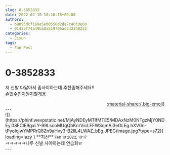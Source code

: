 ```yaml
---
slug: 0-3852833
date: 2022-02-10 10:16:15+09:00
authors:
  - b8895dcf1a9e5eb0556d2de7c40c0e60
  - 01435f74a49ba8a519705ad242348232
categories:
  - Jisun
tags:
  - Fan Post
---
```


# 0-3852833

<div class="post-container" markdown="1">
<div class="content-container md-sidebar__scrollwrap" markdown="1">

저 신발 다닳아서 좀사야하는데 추천좀해주세요!!<br>손민수인지뭔지할게용

</div>
</div>

<div style="text-align: right;" markdown="1">
<a href="https://weverse.io/fromis9/fanpost/0-3852833" style="text-align: right;">:material-share:{.big-emoji}</a>
</div>
---

<div class="comments-container md-sidebar__scrollwrap" markdown="1">
<div class="comment" markdown="1">
<div class='id-container' markdown="1">
![](https://phinf.wevpstatic.net/MjAyNDEyMTlfMTE5/MDAxNzM0NTgzMjY0NDEy.08FClE9gxLY-99LscoMUgQbKnrVicLFFWSqmAi3eGLEg.hXV0n-tPyoIqjwYMPRrQ8Zn9aHvy3-B2llL4LWAZ_bEg.JPEG/image.jpg?type=s72){ loading=lazy }
**<span class="artist">지선</span>** <small>Feb 10 2022, 10:17</small><br>
</div>
<div class='comment-body' markdown="1">
ㅋㅋㅋㅋㅋ나두 신발 사야하는데 연습화ㅠ
</div>
</div>
</div>
---
